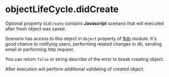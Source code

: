 # objectLifeCycle.didCreate

Optional property `didCreate` contains **Javascript** scenario that will executed after fresh object was saved.  

Scenario has access to this object in `Object` property of [$db](./db.html) module. It's good chance to notifying users, performing related changes in db, sending email or performing http request. 

You can return `false` or string describe of the error to break creating object.  

After execution will perform additional validating of created object.  